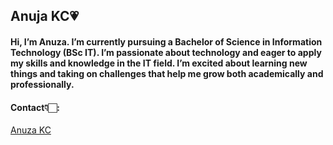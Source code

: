 ## Anuja KC💗

#### Hi, I’m Anuza. I’m currently pursuing a Bachelor of Science in Information Technology (BSc IT). I’m passionate about technology and eager to apply my skills and knowledge in the IT field. I’m excited about learning new things and taking on challenges that help me grow both academically and professionally.

#### Contact👇🏻:
[Anuza KC](https://instagram.com/aasthak__)

<!--
**kcanuja12/kcanuja12** is a ✨ _special_ ✨ repository because its `README.md` (this file) appears on your GitHub profile.

Here are some ideas to get you started:

- 🔭 I’m currently working on ...
- 🌱 I’m currently learning ...
- 👯 I’m looking to collaborate on ...
- 🤔 I’m looking for help with ...
- 💬 Ask me about ...
- 📫 How to reach me: ...
- 😄 Pronouns: ...
- ⚡ Fun fact: ...
-->
